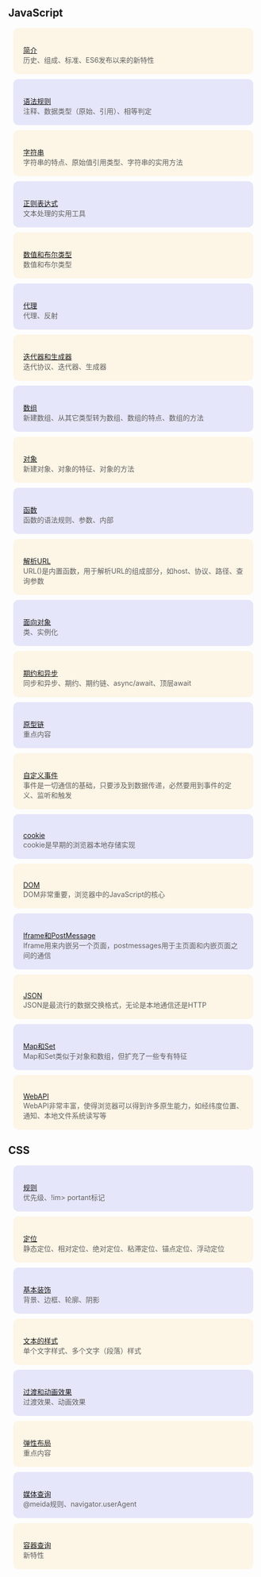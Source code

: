
<style>
    blockquote{
        background: oldLace;
        padding: 20px  20px 5px;
        border-radius: 10px;
        margin: 10px;
        border-style: none;
    }
    blockquote:nth-of-type(even){
        background: lavender;
    }
</style>

##  JavaScript

> [简介](JavaScript——简介.md)    
> 历史、组成、标准、ES6发布以来的新特性

> [语法规则](JavaScript——语法规则.md)    
> 注释、数据类型（原始、引用）、相等判定

> [字符串](JavaScript——字符串.md)   
> 字符串的特点、原始值引用类型、字符串的实用方法
 
> [正则表达式](JavaScript——正则表达式.md)    
> 文本处理的实用工具

> [数值和布尔类型](JavaScript——数值和布尔类型.md)    
> 数值和布尔类型


> [代理](JavaScript——代理.md)    
> 代理、反射

> [迭代器和生成器](JavaScript——迭代器和生成器.md)    
> 迭代协议、迭代器、生成器

> [数组](JavaScript——数组.md)    
> 新建数组、从其它类型转为数组、数组的特点、数组的方法

> [对象](JavaScript——对象.md)    
> 新建对象、对象的特征、对象的方法

> [函数](JavaScript——函数.md)    
> 函数的语法规则、参数、内部

> [解析URL](JavaScript——解析URL.md)    
> URL()是内置函数，用于解析URL的组成部分，如host、协议、路径、查询参数


> [面向对象](JavaScript——面向对象.md)    
>  类、实例化

> [期约和异步](JavaScript——期约和异步.md)    
> 同步和异步、期约、期约链、async/await、顶层await

> [原型链](JavaScript——原型链.md)    
> 重点内容


> [自定义事件](JavaScript——自定义事件.md)    
> 事件是一切通信的基础，只要涉及到数据传递，必然要用到事件的定义、监听和触发

> [cookie](JavaScript——cookie.md)    
> cookie是早期的浏览器本地存储实现

> [DOM](JavaScript——DOM.md)    
> DOM非常重要，浏览器中的JavaScript的核心

> [Iframe和PostMessage](JavaScript——Iframe和PostMessage.md)    
> Iframe用来内嵌另一个页面，postmessages用于主页面和内嵌页面之间的通信

> [JSON](JavaScript——JSON.md)    
> JSON是最流行的数据交换格式，无论是本地通信还是HTTP

> [Map和Set](JavaScript——Map和Set.md)    
> Map和Set类似于对象和数组，但扩充了一些专有特征

> [WebAPI](JavaScript——WebAPI.md)    
> WebAPI非常丰富，使得浏览器可以得到许多原生能力，如经纬度位置、通知、本地文件系统读写等


##  CSS

> [规则](CSS——规则)  
>  优先级、!im> portant标记

> [定位](CSS——定位.md)      
> 静态定位、相对定位、绝对定位、粘滞定位、锚点定位、浮动定位

> [基本装饰](CSS——基本装饰.md)      
> 背景、边框、轮廓、阴影

> [文本的样式](CSS——文本的样式.md)  
> 单个文字样式、多个文字（段落）样式  

> [过渡和动画效果](CSS——过渡和动画效果.md)      
> 过渡效果、动画效果

> [弹性布局](CSS——弹性布局.md)      
> 重点内容

> [媒体查询](CSS——媒体查询.md)   
> @meida规则、navigator.userAgent
   
> [容器查询](CSS——容器查询.md)     
> 新特性 

